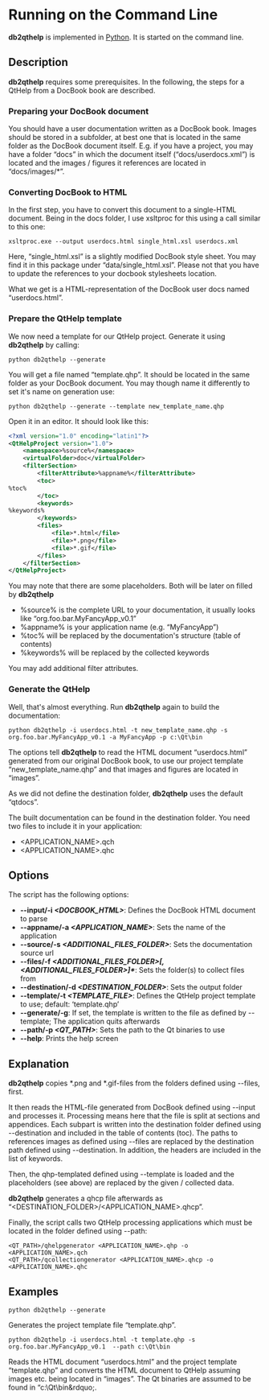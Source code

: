 Running on the Command Line
===========================

__db2qthelp__ is implemented in [Python](https://www.python.org/). It is started on the command line.


Description
-----------

__db2qthelp__ requires some prerequisites. In the following, the steps for a QtHelp from a DocBook book are described.


### Preparing your DocBook document

You should have a user documentation written as a DocBook book. Images should be stored in a subfolder, at best one that is located in the same folder as the DocBook document itself. E.g. if you have a project, you may have a folder &ldquo;docs&rdquo; in which the document itself (&ldquo;docs/userdocs.xml&rdquo;) is located and the images / figures it references are located in &ldquo;docs/images/*&rdquo;.


### Converting DocBook to HTML

In the first step, you have to convert this document to a single-HTML document. Being in the docs folder, I use xsltproc for this using a call similar to this one:

```console
xsltproc.exe --output userdocs.html single_html.xsl userdocs.xml
```

Here, &ldquo;single_html.xsl&rdquo; is a slightly modified DocBook style sheet. You may find it in this package under &ldquo;data/single_html.xsl&rdquo;. Please not that you have to update the references to your docbook stylesheets location.

What we get is a HTML-representation of the DocBook user docs named &ldquo;userdocs.html&rdquo;.


### Prepare the QtHelp template

We now need a template for our QtHelp project. Generate it using __db2qthelp__ by calling:

```console
python db2qthelp --generate
```

You will get a file named &ldquo;template.qhp&rdquo;. It should be located in the same folder as your DocBook document. You may though name it differently to set it&apos;s name on generation use:

```console
python db2qthelp --generate --template new_template_name.qhp
```

Open it in an editor. It should look like this:

```XML
<?xml version="1.0" encoding="latin1"?>
<QtHelpProject version="1.0">
    <namespace>%source%</namespace>
    <virtualFolder>doc</virtualFolder>
    <filterSection>
        <filterAttribute>%appname%</filterAttribute>
        <toc>
%toc%
        </toc>
        <keywords>
%keywords%
        </keywords>
        <files>
            <file>*.html</file>
            <file>*.png</file>
            <file>*.gif</file>
        </files>
    </filterSection>
</QtHelpProject>
```

You may note that there are some placeholders. Both will be later on filled by __db2qthelp__

* %source% is the complete URL to your documentation, it usually looks like &ldquo;org.foo.bar.MyFancyApp_v0.1&rdquo;
* %appname% is your application name (e.g. &ldquo;MyFancyApp&rdquo;)
* %toc% will be replaced by the documentation&apos;s structure (table of contents)
* %keywords% will be replaced by the collected keywords

You may add additional filter attributes.


### Generate the QtHelp

Well, that&apos;s almost everything. Run __db2qthelp__ again to build the documentation:

```console
python db2qthelp -i userdocs.html -t new_template_name.qhp -s org.foo.bar.MyFancyApp_v0.1 -a MyFancyApp -p c:\Qt\bin
```

The options tell __db2qthelp__ to read the HTML document &ldquo;userdocs.html&rdquo; generated from our original DocBook book, to use our project template &ldquo;new_template_name.qhp&rdquo; and that images and figures are located in &ldquo;images&rdquo;.

As we did not define the destination folder, __db2qthelp__ uses the default &ldquo;qtdocs&rdquo;.

The built documentation can be found in the destination folder. You need two files to include it in your application:

* &lt;APPLICATION_NAME&gt;.qch
* &lt;APPLICATION_NAME&gt;.qhc

Options
-------

The script has the following options:

* __--input/-i _&lt;DOCBOOK_HTML&gt;___: Defines the DocBook HTML document to parse
* __--appname/-a _&lt;APPLICATION_NAME&gt;___: Sets the name of the application
* __--source/-s _&lt;ADDITIONAL_FILES_FOLDER&gt;___: Sets the documentation source url
* __--files/-f _&lt;ADDITIONAL_FILES_FOLDER&gt;[,&lt;ADDITIONAL_FILES_FOLDER&gt;]*___: Sets the folder(s) to collect files from
* __--destination/-d _&lt;DESTINATION_FOLDER&gt;___: Sets the output folder
* __--template/-t _&lt;TEMPLATE_FILE&gt;___: Defines the QtHelp project template to use; default: &lsquo;template.qhp&rsquo;
* __--generate/-g__: If set, the template is written to the file as defined by --template; The application quits afterwards
* __--path/-p _&lt;QT_PATH&gt;___: Sets the path to the Qt binaries to use
* __--help__: Prints the help screen


Explanation
-----------

__db2qthelp__ copies *.png and *.gif-files from the folders defined using --files, first.

It then reads the HTML-file generated from DocBook defined using --input and processes it. Processing means here that the file is split at sections and appendices. Each subpart is written into the destination folder defined using --destination and included in the table of contents (toc). The paths to references images as defined using --files are replaced by the destination path defined using --destination. In addition, the headers are included in the list of keywords.

Then, the qhp-templated defined using --template is loaded and the placeholders (see above) are replaced by the given / collected data.

__db2qthelp__ generates a qhcp file afterwards as &ldquo;&lt;DESTINATION_FOLDER&gt;/&lt;APPLICATION_NAME&gt;.qhcp&rdquo;.

Finally, the script calls two QtHelp processing applications which must be located in the folder defined using --path:

```console
<QT_PATH>/qhelpgenerator <APPLICATION_NAME>.qhp -o <APPLICATION_NAME>.qch
<QT_PATH>/qcollectiongenerator <APPLICATION_NAME>.qhcp -o <APPLICATION_NAME>.qhc
```




Examples
--------

```console
python db2qthelp --generate
```

Generates the project template file &ldquo;template.qhp&rdquo;.


```console
python db2qthelp -i userdocs.html -t template.qhp -s org.foo.bar.MyFancyApp_v0.1  --path c:\Qt\bin
```

Reads the HTML document &ldquo;userdocs.html&rdquo; and the project template &ldquo;template.qhp&rdquo; and converts the HTML document to QtHelp assuming images etc. being located in &ldquo;images&rdquo;. The Qt binaries are assumed to be found in &ldquo;c:\Qt\bin\&rdquo;.


